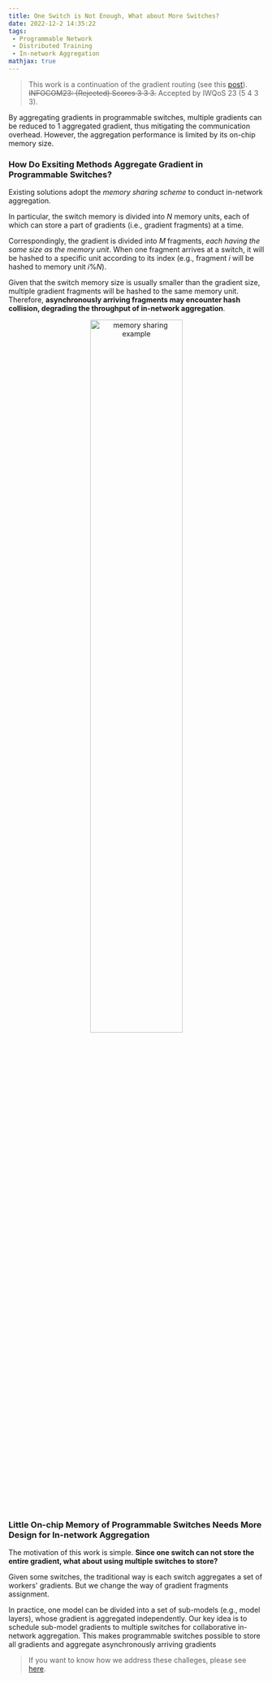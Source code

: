 ```yaml
---
title: One Switch is Not Enough, What about More Switches?
date: 2022-12-2 14:35:22
tags: 
 - Programmable Network
 - Distributed Training
 - In-network Aggregation
mathjax: true
---
```


> This work is a continuation of the gradient routing (see this [post](/2022/08/25/grid/)).
> ~~INFOCOM23: (Rejected) Scores 3 3 3.~~
> Accepted by IWQoS 23 (5 4 3 3).

By aggregating gradients in programmable switches, multiple gradients can be reduced to 1 aggregated gradient, thus mitigating the communication overhead. However, the aggregation performance is limited by its on-chip memory size.

### How Do Exsiting Methods Aggregate Gradient in Programmable Switches?

Existing solutions adopt the *memory sharing scheme* to conduct in-network aggregation.

In particular, the switch memory is divided into $N$ memory units, each of which can store a part of gradients (i.e., gradient fragments) at a time.

Correspondingly, the gradient is divided into $M$ fragments, *each having the same size as the memory unit*. When one fragment arrives at a switch, it will be hashed to a specific unit according to its index (e.g., fragment $i$ will be hashed to memory unit $i\%N$).

Given that the switch memory size is usually smaller than the gradient size, multiple gradient fragments will be hashed to the same memory unit. Therefore, **asynchronously arriving fragments may encounter hash collision, degrading the throughput of in-network aggregation**.

<p style="text-align: center;">
    <img src="2023-02-11T151628.png" alt="memory sharing example" width="60%" alignment="center">
</p>

### Little On-chip Memory of Programmable Switches Needs More Design for In-network Aggregation

The motivation of this work is simple. **Since one switch can not store the entire gradient, what about using multiple switches to store?**

Given some switches, the traditional way is each switch aggregates a set of workers' gradients. But we change the way of gradient fragments assignment.

In practice, one model can be divided into a set of sub-models (e.g., model layers), whose gradient is aggregated independently. Our key idea is to schedule sub-model gradients to multiple switches for collaborative in-network aggregation. This makes programmable switches possible to store all gradients and aggregate asynchronously arriving gradients

> If you want to know how we address these challeges, please see [here](/pdf/goat.pdf).